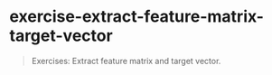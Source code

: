 # exercise-extract-feature-matrix-target-vector

> Exercises: Extract feature matrix and target vector.